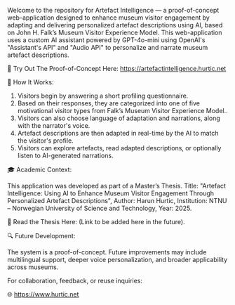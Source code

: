 Welcome to the repository for Artefact Intelligence — a proof-of-concept web-application designed to enhance museum visitor engagement by adapting and delivering personalized artefact descriptions using AI, based on John H. Falk’s Museum Visitor Experience Model. This web-application uses a custom AI assistant powered by GPT-4o-mini using OpenAI's "Assistant's API" and "Audio API" to personalize and narrate museum artefact descriptions.

📱 Try Out The Proof-of-Concept Here: https://artefactintelligence.hurtic.net

🧠 How It Works:

1. Visitors begin by answering a short profiling questionnaire. 
2. Based on their responses, they are categorized into one of five motivational visitor types from Falk’s Museum Visitor Experience Model..
3. Visitors can also choose language of adaptation and narrations, along with the narrator's voice.
4. Artefact descriptions are then adapted in real-time by the AI to match the visitor's profile.
5. Visitors can explore artefacts, read adapted descriptions, or optionally listen to AI-generated narrations.

🎓 Academic Context:


This application was developed as part of a Master’s Thesis. Title: "Artefact Intelligence: Using AI to Enhance Museum Visitor Engagement Through Personalized Artefact Descriptions", Author: Harun Hurtic, Institution: NTNU – Norwegian University of Science and Technology, Year: 2025.

📖 Read the Thesis Here: (Link to be added here in the future).

🔍 Future Development:

The system is a proof-of-concept. Future improvements may include multilingual support, deeper voice personalization, and broader applicability across museums.

For collaboration, feedback, or reuse inquiries:

🌐 https://www.hurtic.net

